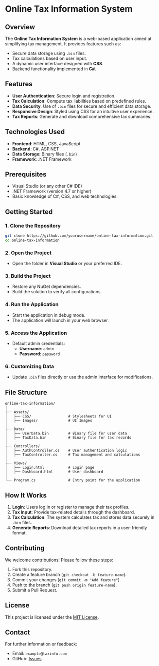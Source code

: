 # Online Tax Information System

## Overview

The **Online Tax Information System** is a web-based application aimed at simplifying tax management. It provides features such as:

- Secure data storage using `.bin` files.
- Tax calculations based on user input.
- A dynamic user interface designed with **CSS**.
- Backend functionality implemented in **C#**.

## Features

- **User Authentication**: Secure login and registration.
- **Tax Calculation**: Compute tax liabilities based on predefined rules.
- **Data Security**: Use of `.bin` files for secure and efficient data storage.
- **Responsive Design**: Styled using CSS for an intuitive user experience.
- **Tax Reports**: Generate and download comprehensive tax summaries.

## Technologies Used

- **Frontend**: HTML, CSS, JavaScript
- **Backend**: C#, ASP.NET
- **Data Storage**: Binary files (`.bin`)
- **Framework**: .NET Framework

## Prerequisites

- Visual Studio (or any other C# IDE)
- .NET Framework (version 4.7 or higher)
- Basic knowledge of C#, CSS, and web technologies.

## Getting Started

### 1. Clone the Repository
```bash
git clone https://github.com/yourusername/online-tax-information.git
cd online-tax-information
```

### 2. Open the Project
- Open the folder in **Visual Studio** or your preferred IDE.

### 3. Build the Project
- Restore any NuGet dependencies.
- Build the solution to verify all configurations.

### 4. Run the Application
- Start the application in debug mode.
- The application will launch in your web browser.

### 5. Access the Application
- Default admin credentials:
  - **Username**: `admin`
  - **Password**: `password`

### 6. Customizing Data
- Update `.bin` files directly or use the admin interface for modifications.

## File Structure
```
online-tax-information/
|
├── Assets/
│   ├── CSS/                 # Stylesheets for UI
│   ├── Images/              # UI Images
│
├── Data/
│   ├── UserData.bin         # Binary file for user data
│   ├── TaxData.bin          # Binary file for tax records
│
├── Controllers/
│   ├── AuthController.cs    # User authentication logic
│   ├── TaxController.cs     # Tax management and calculations
│
├── Views/
│   ├── Login.html           # Login page
│   ├── Dashboard.html       # User dashboard
│
└── Program.cs               # Entry point for the application
```

## How It Works

1. **Login**: Users log in or register to manage their tax profiles.
2. **Tax Input**: Provide tax-related details through the dashboard.
3. **Tax Calculation**: The system calculates tax and stores data securely in `.bin` files.
4. **Generate Reports**: Download detailed tax reports in a user-friendly format.

## Contributing

We welcome contributions! Please follow these steps:
1. Fork this repository.
2. Create a feature branch (`git checkout -b feature-name`).
3. Commit your changes (`git commit -m "Add feature"`).
4. Push to the branch (`git push origin feature-name`).
5. Submit a Pull Request.

## License
This project is licensed under the [MIT License](LICENSE).

## Contact
For further information or feedback:
- Email: `example@taxinfo.com`
- GitHub: [Issues](https://github.com/yourusername/online-tax-information/issues)
